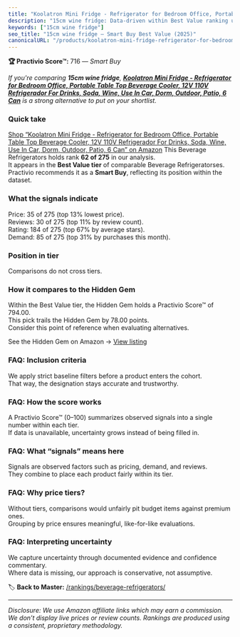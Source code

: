 ```yaml
---
title: "Koolatron Mini Fridge - Refrigerator for Bedroom Office, Portable Table Top Beverage Cooler, 12V 110V Refrigerador For Drinks, Soda, Wine, Use In Car, Dorm, Outdoor, Patio, 6 Can"
description: "15cm wine fridge: Data-driven within Best Value ranking using the Practivio Score™. Positioned by quality, value, demand, findability, momentum."
keywords: ["15cm wine fridge"]
seo_title: "15cm wine fridge — Smart Buy Best Value (2025)"
canonicalURL: "/products/koolatron-mini-fridge-refrigerator-for-bedroom-office-portable-table-top-beverage-cooler-12v-110v-refrigerador-for-drinks-soda-wine-use-in-car-dorm-outdoor-patio-6-can-B07VCGW3SV/"
---
```


**🏆 Practivio Score™:** 716 — _Smart Buy_


*If you're comparing **15cm wine fridge**, **[Koolatron Mini Fridge - Refrigerator for Bedroom Office, Portable Table Top Beverage Cooler, 12V 110V Refrigerador For Drinks, Soda, Wine, Use In Car, Dorm, Outdoor, Patio, 6 Can](https://www.amazon.com/dp/B07VCGW3SV?tag=practivio-20)** is a strong alternative to put on your shortlist.*
### Quick take
[Shop “Koolatron Mini Fridge - Refrigerator for Bedroom Office, Portable Table Top Beverage Cooler, 12V 110V Refrigerador For Drinks, Soda, Wine, Use In Car, Dorm, Outdoor, Patio, 6 Can” on Amazon](https://www.amazon.com/dp/B07VCGW3SV?tag=practivio-20)
This Beverage Refrigerators holds rank **62 of 275** in our analysis.  
It appears in the **Best Value tier** of comparable Beverage Refrigeratorses.  
Practivio recommends it as a **Smart Buy**, reflecting its position within the dataset.

### What the signals indicate
Price: 35 of 275 (top 13% lowest price).  
Reviews: 30 of 275 (top 11% by review count).  
Rating: 184 of 275 (top 67% by average stars).  
Demand: 85 of 275 (top 31% by purchases this month).

### Position in tier
Comparisons do not cross tiers.

### How it compares to the Hidden Gem
Within the Best Value tier, the Hidden Gem holds a Practivio Score™ of 794.00.  
This pick trails the Hidden Gem by 78.00 points.  
Consider this point of reference when evaluating alternatives.  

See the Hidden Gem on Amazon → [View listing](https://www.amazon.com/dp/B00IR8H55A?tag=practivio-20)

### FAQ: Inclusion criteria
We apply strict baseline filters before a product enters the cohort.  
That way, the designation stays accurate and trustworthy.

### FAQ: How the score works
A Practivio Score™ (0–100) summarizes observed signals into a single number within each tier.  
If data is unavailable, uncertainty grows instead of being filled in.

### FAQ: What “signals” means here
Signals are observed factors such as pricing, demand, and reviews.  
They combine to place each product fairly within its tier.

### FAQ: Why price tiers?
Without tiers, comparisons would unfairly pit budget items against premium ones.  
Grouping by price ensures meaningful, like-for-like evaluations.

### FAQ: Interpreting uncertainty
We capture uncertainty through documented evidence and confidence commentary.  
Where data is missing, our approach is conservative, not assumptive.


🏷️ **Back to Master:** [/rankings/beverage-refrigerators/](/rankings/beverage-refrigerators/)

---
_Disclosure: We use Amazon affiliate links which may earn a commission. We don’t display live prices or review counts. Rankings are produced using a consistent, proprietary methodology._
